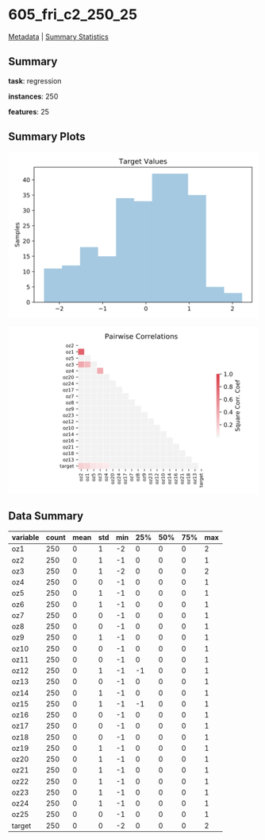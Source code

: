 # 605_fri_c2_250_25

[Metadata](metadata.yaml) | [Summary Statistics](summary_stats.csv)

## Summary

**task**: regression

**instances**: 250

**features**: 25

## Summary Plots

![Labels](label.svg)

![Corr](corr.svg)

## Data Summary

|	variable	|	count	|	mean	|	std	|	min	|	25%	|	50%	|	75%	|	max|
| --- | --- | --- | --- | --- | --- | --- | --- | --- |
|	oz1	|	250	|	0	|	1	|	-2	|	0	|	0	|	0	|	2
|	oz2	|	250	|	0	|	1	|	-1	|	0	|	0	|	0	|	1
|	oz3	|	250	|	0	|	1	|	-2	|	0	|	0	|	0	|	2
|	oz4	|	250	|	0	|	0	|	-1	|	0	|	0	|	0	|	1
|	oz5	|	250	|	0	|	1	|	-1	|	0	|	0	|	0	|	1
|	oz6	|	250	|	0	|	1	|	-1	|	0	|	0	|	0	|	1
|	oz7	|	250	|	0	|	0	|	-1	|	0	|	0	|	0	|	1
|	oz8	|	250	|	0	|	0	|	-1	|	0	|	0	|	0	|	1
|	oz9	|	250	|	0	|	1	|	-1	|	0	|	0	|	0	|	1
|	oz10	|	250	|	0	|	0	|	-1	|	0	|	0	|	0	|	1
|	oz11	|	250	|	0	|	0	|	-1	|	0	|	0	|	0	|	1
|	oz12	|	250	|	0	|	1	|	-1	|	-1	|	0	|	0	|	1
|	oz13	|	250	|	0	|	0	|	-1	|	0	|	0	|	0	|	1
|	oz14	|	250	|	0	|	1	|	-1	|	0	|	0	|	0	|	1
|	oz15	|	250	|	0	|	1	|	-1	|	-1	|	0	|	0	|	1
|	oz16	|	250	|	0	|	0	|	-1	|	0	|	0	|	0	|	1
|	oz17	|	250	|	0	|	0	|	-1	|	0	|	0	|	0	|	1
|	oz18	|	250	|	0	|	0	|	-1	|	0	|	0	|	0	|	1
|	oz19	|	250	|	0	|	1	|	-1	|	0	|	0	|	0	|	1
|	oz20	|	250	|	0	|	1	|	-1	|	0	|	0	|	0	|	1
|	oz21	|	250	|	0	|	1	|	-1	|	0	|	0	|	0	|	1
|	oz22	|	250	|	0	|	1	|	-1	|	0	|	0	|	0	|	1
|	oz23	|	250	|	0	|	1	|	-1	|	0	|	0	|	0	|	1
|	oz24	|	250	|	0	|	1	|	-1	|	0	|	0	|	0	|	1
|	oz25	|	250	|	0	|	0	|	-1	|	0	|	0	|	0	|	1
|	target	|	250	|	0	|	0	|	-2	|	0	|	0	|	0	|	2
